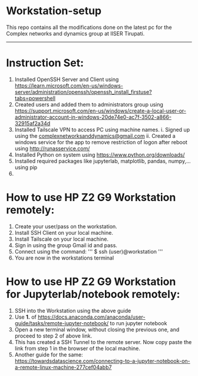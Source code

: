 # Workstation-setup
This repo contains all the modifications done on the latest pc for the Complex networks and dynamics group at IISER Tirupati.

***

# Instruction Set:
1. Installed OpenSSH Server and Client using https://learn.microsoft.com/en-us/windows-server/administration/openssh/openssh_install_firstuse?tabs=powershell
2. Created users and added them to administrators group using https://support.microsoft.com/en-us/windows/create-a-local-user-or-administrator-account-in-windows-20de74e0-ac7f-3502-a866-32915af2a34d
3. Installed Tailscale VPN to access PC using machine names.
  i. Signed up using the complexnetworksanddynamics@gmail.com
  ii. Created a windows service for the app to remove restriction of logon after reboot using http://runasservice.com/
4. Installed Python on system using https://www.python.org/downloads/
5. Installed required packages like jupyterlab, matplotlib, pandas, numpy,... using pip
6. 

# How to use HP Z2 G9 Workstation remotely:
1. Create your user/pass on the workstation.
2. Install SSH Client on your local machine. 
3. Install Tailscale on your local machine.
4. Sign in using the group Gmail id and pass.
5. Connect using the command: 
'''
$ ssh (user)@workstation
'''
6. You are now in the workstations terminal

# How to use HP Z2 G9 Workstation for Jupyterlab/notebook remotely:
1. SSH into the Workstation using the above guide
2. Use **1.** of https://docs.anaconda.com/anaconda/user-guide/tasks/remote-jupyter-notebook/ to run jupyter notebook 
3. Open a new terminal window, without closing the previous one, and proceed to step 2 of above link.
4. This has created a SSH Tunnel to the remote server. Now copy paste the link from step 1 in the browser of the local machine.
5. Another guide for the same: https://towardsdatascience.com/connecting-to-a-jupyter-notebook-on-a-remote-linux-machine-277cef04abb7
